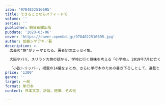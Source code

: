 ```yaml
---
isbn: '9784022516695'
title: できることならスティードで
volume: ''
series: ''
publisher: 朝日新聞出版
pubdate: '2020-03-06'
cover: 'https://cover.openbd.jp/9784022516695.jpg'
author: 加藤シゲアキ／著
description: >-
  広義の"旅"がテーマとなる、著者初のエッセイ集。

  大阪やパリ、スリランカ旅の話から、学校に行く意味を考える「小学校」、2019年7月に亡くなったジャニー喜多川氏との邂逅を綴った「浄土」など、本書の“旅”は、何気ない日常生活から深い思索の底まで多彩。

  「小説トリッパー」掲載の14編をまとめ、さらに単行本のための書き下ろしとして、連載と同形式のエッセイ１編とあとがき、および[intermission（小休止）]となる掌編小説３編を収載する。
price: '1300'
genre: ''
target: 一般
format: 単行本
content: 日本文学、評論、随筆、その他

---
```

